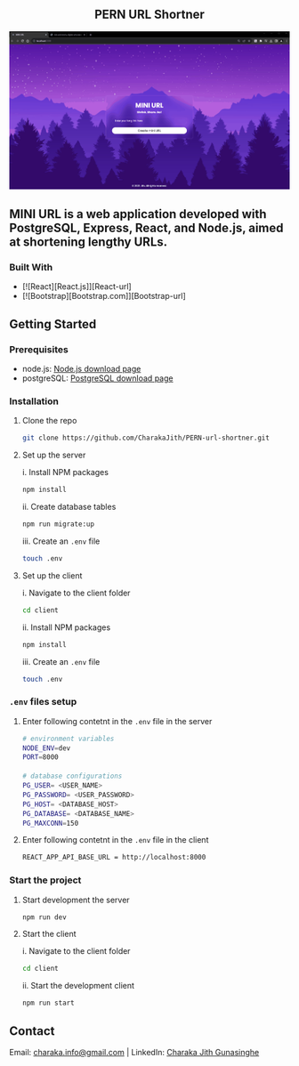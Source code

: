 <div align="center">
  <h2 ="center">PERN URL Shortner</h2>
</div>

![PERN-url-shortner demo](https://github.com/CharakaJith/PERN-url-shortner/blob/main/animation/demo.gif)

## MINI URL is a web application developed with PostgreSQL, Express, React, and Node.js, aimed at shortening lengthy URLs.

### Built With

- [![React][React.js]][React-url]
- [![Bootstrap][Bootstrap.com]][Bootstrap-url]

## Getting Started

### Prerequisites

- node.js: [Node.js download page](https://nodejs.org/en/download)
- postgreSQL: [PostgreSQL download page](https://www.postgresql.org/download/)

### Installation

1. Clone the repo
   ```bash
   git clone https://github.com/CharakaJith/PERN-url-shortner.git
   ```
2. Set up the server
   
    i. Install NPM packages
   ```bash
   npm install
   ```
   ii. Create database tables
   ```bash
   npm run migrate:up
   ```
   iii. Create an `.env` file
   ```bash
   touch .env
   ```
4. Set up the client
   
    i. Navigate to the client folder
   ```bash
   cd client
   ```
   ii. Install NPM packages
   ```bash
   npm install
   ```
   iii. Create an `.env` file
   ```bash
   touch .env
   ```

### `.env` files setup

1. Enter following contetnt in the `.env` file in the server

   ```bash
   # environment variables
   NODE_ENV=dev
   PORT=8000

   # database configurations
   PG_USER= <USER_NAME>
   PG_PASSWORD= <USER_PASSWORD>
   PG_HOST= <DATABASE_HOST>
   PG_DATABASE= <DATABASE_NAME>
   PG_MAXCONN=150
   ```

2. Enter following contetnt in the `.env` file in the client
   ```bash
   REACT_APP_API_BASE_URL = http://localhost:8000
   ```

### Start the project

1. Start development the server
   ```bash
   npm run dev
   ```
2. Start the client
   
    i. Navigate to the client folder
   ```bash
   cd client
   ```
   ii. Start the development client
   ```bash
   npm run start
   ```

## Contact
Email: [charaka.info@gmail.com](mailto:charaka.info@gmail.com) | LinkedIn: [Charaka Jith Gunasinghe](https://www.linkedin.com/in/charaka-gunasinghe-6742861b9/)
